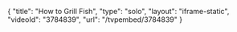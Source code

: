 {
    "title": "How to Grill Fish",
    "type": "solo",
    "layout": "iframe-static",
    "videoId": "3784839",
    "url": "\/tvpembed\/3784839"
}